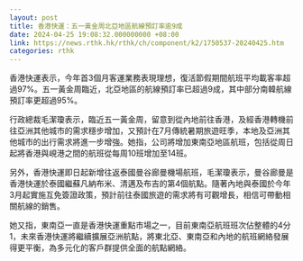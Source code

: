 ```yaml
---
layout: post
title: 香港快運：五一黃金周北亞地區航線預訂率逾9成
date: 2024-04-25 19:08:32.000000000 +08:00
link: https://news.rthk.hk/rthk/ch/component/k2/1750537-20240425.htm
categories: rthk
---
```


香港快運表示，今年首3個月客運業務表現理想，復活節假期間航班平均載客率超過97%。五一黃金周臨近，北亞地區的航線預訂率已超過9成，其中部分南韓航線預訂率更超過95%。

行政總裁毛潔瓊表示，臨近五一黃金周，留意到從內地前往香港，及經香港轉機前往亞洲其他城市的需求穩步增加，又預計在7月傳統暑期旅遊旺季，本地及亞洲其他城市的出行需求將進一步增強。她指，公司將增加東南亞地區航班，包括從周日起將香港與峴港之間的航班從每周10班增加至14班。

另外，香港快運即日起新增往返泰國曼谷廊曼機場航班，毛潔瓊表示，曼谷廊曼是香港快運於泰國繼蘇凡納布米、清邁及布吉的第4個航點。隨著內地與泰國於今年3月起實施互免簽證政策，預計前往泰國旅遊的需求將有可觀增長，相信可帶動相關航線的銷售。

她又指，東南亞一直是香港快運重點市場之一，目前東南亞航班班次佔整體的4分1，未來香港快運將繼續擴展亞洲航點，將東北亞、東南亞和內地的航班網絡發展得更平衡，為多元化的客戶群提供全面的航點網絡。

